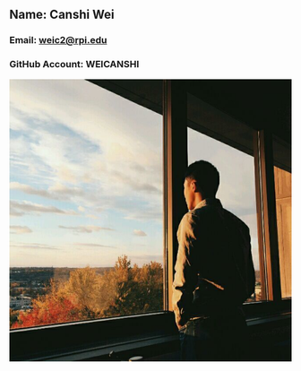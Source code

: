 ## Name: Canshi Wei
### Email: weic2@rpi.edu
### GitHub Account: WEICANSHI

![test](./Image/Image.jpg)
